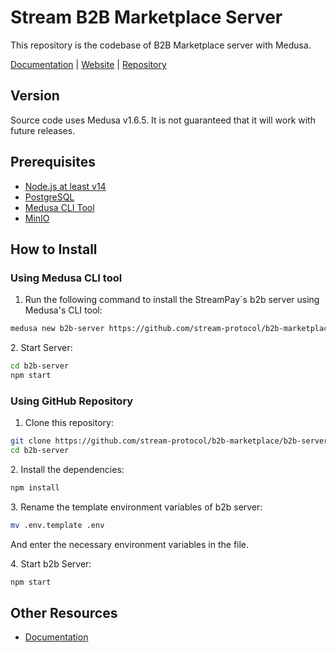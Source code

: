 # Stream B2B Marketplace Server

This repository is the codebase of B2B Marketplace server with Medusa.

[Documentation](https://docs.medusajs.com/) | [Website](https://medusajs.com/) | [Repository](https://github.com/stream-protocol/b2b-marketplace.git)

##  Version

Source code uses Medusa v1.6.5. It is not guaranteed that it will work with future releases.


## Prerequisites

- [Node.js at least v14](https://docs.medusajs.com/tutorial/set-up-your-development-environment#nodejs)
- [PostgreSQL](https://docs.medusajs.com/tutorial/set-up-your-development-environment#postgresql)
- [Medusa CLI Tool](https://docs.medusajs.com/cli/reference)
- [MinIO](https://docs.medusajs.com/add-plugins/minio/#set-up-minio)

## How to Install

### Using Medusa CLI tool

1. Run the following command to install the StreamPay´s b2b server using Medusa's CLI tool:

```bash
medusa new b2b-server https://github.com/stream-protocol/b2b-marketplace/b2b-server
```

2\. Start Server:

```bash
cd b2b-server
npm start
```

### Using GitHub Repository

1. Clone this repository:

```bash
git clone https://github.com/stream-protocol/b2b-marketplace/b2b-server.git
cd b2b-server
```

2\. Install the dependencies:

```bash
npm install
```

3\. Rename the template environment variables of b2b server:

```bash
mv .env.template .env
```

And enter the necessary environment variables in the file.

4\. Start b2b Server:

```bash
npm start
```

## Other Resources

- [Documentation](https://docs.medusajs.com/)